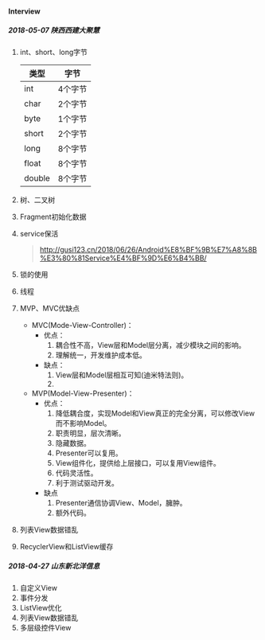 #### Interview

##### 2018-05-07   陕西西建大聚慧

1. int、short、long字节

   | 类型   | 字节    |
   | ------ | ------- |
   | int    | 4个字节 |
   | char   | 2个字节 |
   | byte   | 1个字节 |
   | short  | 2个字节 |
   | long   | 8个字节 |
   | float  | 8个字节 |
   | double | 8个字节 |

2. 树、二叉树

3. Fragment初始化数据

4. service保活

   > http://gusi123.cn/2018/06/26/Android%E8%BF%9B%E7%A8%8B%E3%80%81Service%E4%BF%9D%E6%B4%BB/

5. 锁的使用

6. 线程

7. MVP、MVC优缺点

   - MVC(Mode-View-Controller)：
     - 优点：
       1. 耦合性不高，View层和Model层分离，减少模块之间的影响。
       2. 理解统一，开发维护成本低。
     - 缺点：
       1. View层和Model层相互可知(迪米特法则)。
       2. ​
   - MVP(Model-View-Presenter)：
     - 优点：
       1. 降低耦合度，实现Model和View真正的完全分离，可以修改View而不影响Model。
       2. 职责明显，层次清晰。
       3. 隐藏数据。
       4. Presenter可以复用。
       5. View组件化，提供给上层接口，可以复用View组件。
       6. 代码灵活性。
       7. 利于测试驱动开发。
     - 缺点
       1. Presenter通信协调View、Model，臃肿。
       2. 额外代码。

8. 列表View数据错乱

9. RecyclerView和ListView缓存

##### 2018-04-27   山东新北洋信息

1. 自定义View
2. 事件分发
3. ListView优化
4. 列表View数据错乱
5. 多层级控件View